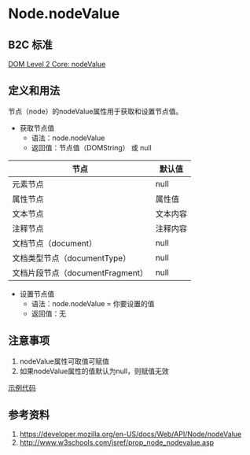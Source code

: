 # Node.nodeValue

## B2C 标准
[DOM Level 2 Core: nodeValue](https://www.w3.org/TR/DOM-Level-2-Core/core.html#ID-F68D080)

## 定义和用法
节点（node）的nodeValue属性用于获取和设置节点值。

- 获取节点值
    - 语法：node.nodeValue
    - 返回值：节点值（DOMString） 或 null
    
节点 | 默认值
--- | ---
元素节点 | null
属性节点 | 属性值
文本节点 | 文本内容
注释节点 | 注释内容
文档节点（document） | null
文档类型节点（documentType） | null
文档片段节点（documentFragment） | null

- 设置节点值
    - 语法：node.nodeValue = 你要设置的值
    - 返回值：无

## 注意事项
1. nodeValue属性可取值可赋值
2. 如果nodeValue属性的值默认为null，则赋值无效

[示例代码](./nodeType.html)

## 参考资料
1. https://developer.mozilla.org/en-US/docs/Web/API/Node/nodeValue
2. http://www.w3schools.com/jsref/prop_node_nodevalue.asp
